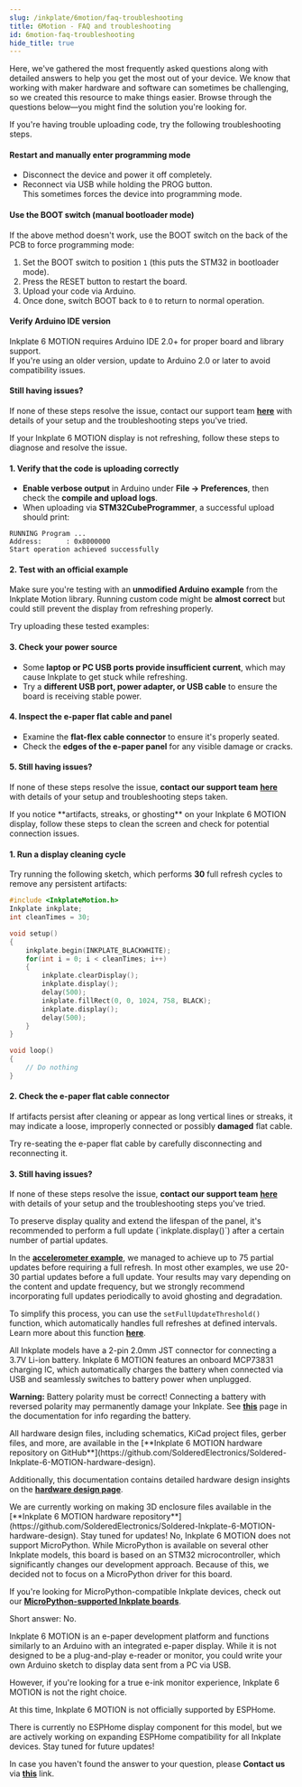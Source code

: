```yaml
---
slug: /inkplate/6motion/faq-troubleshooting
title: 6Motion - FAQ and troubleshooting
id: 6motion-faq-troubleshooting
hide_title: true
---
```



<SectionTitle title="FAQ and troublesohoting" backgroundImage="/img/faq.webp" />

Here, we've gathered the most frequently asked questions along with detailed answers to help you get the most out of your device. We know that working with maker hardware and software can sometimes be challenging, so we created this resource to make things easier. Browse through the questions below—you might find the solution you're looking for.

<ExpandableSection title="I can't upload code to Inkplate 6 MOTION">
If you're having trouble uploading code, try the following troubleshooting steps.

#### Restart and manually enter programming mode
- Disconnect the device and power it off completely.
- Reconnect via USB while holding the PROG button.  
  This sometimes forces the device into programming mode.

#### Use the BOOT switch (manual bootloader mode)
If the above method doesn't work, use the BOOT switch on the back of the PCB to force programming mode:

1. Set the BOOT switch to position `1` (this puts the STM32 in bootloader mode).  
2. Press the RESET button to restart the board.  
3. Upload your code via Arduino.  
4. Once done, switch BOOT back to `0` to return to normal operation.

#### Verify Arduino IDE version
Inkplate 6 MOTION requires Arduino IDE 2.0+ for proper board and library support.  
If you're using an older version, update to Arduino 2.0 or later to avoid compatibility issues.

#### Still having issues?
If none of these steps resolve the issue, contact our support team [**here**](https://soldered.com/contact/) with details of your setup and the troubleshooting steps you've tried.
</ExpandableSection>



<ExpandableSection title="My display won't refresh, what am I doing wrong?">
If your Inkplate 6 MOTION display is not refreshing, follow these steps to diagnose and resolve the issue.

#### 1. Verify that the code is uploading correctly
- **Enable verbose output** in Arduino under **File → Preferences**, then check the **compile and upload logs**.
- When uploading via **STM32CubeProgrammer**, a successful upload should print:

```
RUNNING Program ... 
Address:      : 0x8000000
Start operation achieved successfully
```

#### 2. Test with an official example
Make sure you're testing with an **unmodified Arduino example** from the Inkplate Motion library. Running custom code might be **almost correct** but could still prevent the display from refreshing properly.

Try uploading these tested examples:

<QuickLink 
  title="Inkplate_6_Motion_Simple_BW" 
  description="Example on how to draw simple graphics in black and white mode"
  url="https://github.com/SolderedElectronics/Inkplate_Motion_Arduino_Library/blob/main/examples/Inkplate6Motion/Basic/Inkplate_6_Motion_Simple_BW/Inkplate_6_Motion_Simple_BW.ino" 
/>

<QuickLink 
  title="Inkplate_6_Motion_Simple_Grayscale" 
  description="Example on how to draw simple graphics in grayscale"
  url="https://github.com/SolderedElectronics/Inkplate_Motion_Arduino_Library/blob/main/examples/Inkplate6Motion/Basic/Inkplate_6_Motion_Simple_Grayscale/Inkplate_6_Motion_Simple_Grayscale.ino" 
/>

#### 3. Check your power source
- Some **laptop or PC USB ports provide insufficient current**, which may cause Inkplate to get stuck while refreshing.
- Try a **different USB port, power adapter, or USB cable** to ensure the board is receiving stable power.

#### 4. Inspect the e-paper flat cable and panel
- Examine the **flat-flex cable connector** to ensure it's properly seated.
- Check the **edges of the e-paper panel** for any visible damage or cracks.
<CenteredImage src="/img/inkplate_6_motion/flat_cable.jpg" alt="Inkplate 6 MOTION e-Paper flat cable" caption="E-paper flat cable connector" width="500px"/>

#### 5. Still having issues?
If none of these steps resolve the issue, **contact our support team** [**here**](https://soldered.com/contact/) with details of your setup and troubleshooting steps taken.
</ExpandableSection>

<ExpandableSection title="My display refreshes but has artifacts/streaks">
If you notice **artifacts, streaks, or ghosting** on your Inkplate 6 MOTION display, follow these steps to clean the screen and check for potential connection issues.

#### 1. Run a display cleaning cycle
Try running the following sketch, which performs **30** full refresh cycles to remove any persistent artifacts:

```cpp
#include <InkplateMotion.h>
Inkplate inkplate;
int cleanTimes = 30;

void setup()
{
    inkplate.begin(INKPLATE_BLACKWHITE);
    for(int i = 0; i < cleanTimes; i++)
    {
        inkplate.clearDisplay();
        inkplate.display();
        delay(500);
        inkplate.fillRect(0, 0, 1024, 758, BLACK);
        inkplate.display();
        delay(500);
    }
}

void loop()
{
    // Do nothing
}
```

#### 2. Check the e-paper flat cable connector
If artifacts persist after cleaning or appear as long vertical lines or streaks, it may indicate a loose, improperly connected or possibly **damaged** flat cable.

Try re-seating the e-paper flat cable by carefully disconnecting and reconnecting it.

<CenteredImage src="/img/inkplate_6_motion/flat_cable.jpg" alt="Inkplate 6 MOTION e-Paper flat cable" caption="E-paper flat cable connector" width="500px"/>

#### 3. Still having issues?
If none of these steps resolve the issue, **contact our support team** [**here**](https://soldered.com/contact/) with details of your setup and the troubleshooting steps you've tried.
</ExpandableSection>

<ExpandableSection title="Can I use partial update all the time on Inkplate 6 MOTION?">
To preserve display quality and extend the lifespan of the panel, it's recommended to perform a full update (`inkplate.display()`) after a certain number of partial updates. 

In the [**accelerometer example**](https://github.com/SolderedElectronics/Inkplate_Motion_Arduino_Library/blob/main/examples/Inkplate6Motion/Advanced/Sensors_Other/Inkplate_6_MOTION_Accelerometer_Cube/Inkplate_6_MOTION_Accelerometer_Cube.ino), we managed to achieve up to 75 partial updates before requiring a full refresh. In most other examples, we use 20-30 partial updates before a full update. Your results may vary depending on the content and update frequency, but we strongly recommend incorporating full updates periodically to avoid ghosting and degradation.

To simplify this process, you can use the `setFullUpdateThreshold()` function, which automatically handles full refreshes at defined intervals. Learn more about this function [**here**](/inkplate/6motion/basics/partial-update#partial-update).
</ExpandableSection>

<ExpandableSection title="How to connect a battery to Inkplate?">
All Inkplate models have a 2-pin 2.0mm JST connector for connecting a 3.7V Li-ion battery. Inkplate 6 MOTION features an onboard MCP73831 charging IC, which automatically charges the battery when connected via USB and seamlessly switches to battery power when unplugged.

<CenteredImage src="/img/inkplate_6_motion/battery_jst_connector.jpg" alt="Inkplate 6 MOTION battery JST connector" caption="JST battery connector" width="500px"/>

<WarningBox>**Warning:** Battery polarity must be correct! Connecting a battery with reversed polarity may permanently damage your Inkplate. See [**this**](/inkplate/6motion/hardware/battery/) page in the documentation for info regarding the battery.</WarningBox>
</ExpandableSection>

<ExpandableSection title="Where can I find hardware files and schematics for Inkplate 6 MOTION?">
All hardware design files, including schematics, KiCad project files, gerber files, and more, are available in the [**Inkplate 6 MOTION hardware repository on GitHub**](https://github.com/SolderedElectronics/Soldered-Inkplate-6-MOTION-hardware-design).

Additionally, this documentation contains detailed hardware design insights on the [**hardware design page**](/inkplate/6motion/hardware/design/).
</ExpandableSection>

<ExpandableSection title="Where can I download the 3D files for the enclosure for Inkplate 6 MOTION?">
We are currently working on making 3D enclosure files available in the [**Inkplate 6 MOTION hardware repository**](https://github.com/SolderedElectronics/Soldered-Inkplate-6-MOTION-hardware-design). Stay tuned for updates!
</ExpandableSection>

<ExpandableSection title="Does Inkplate 6 MOTION support Micropython?">
No, Inkplate 6 MOTION does not support MicroPython. While MicroPython is available on several other Inkplate models, this board is based on an STM32 microcontroller, which significantly changes our development approach. Because of this, we decided not to focus on a MicroPython driver for this board.

If you're looking for MicroPython-compatible Inkplate devices, check out our [**MicroPython-supported Inkplate boards**](https://github.com/SolderedElectronics/Inkplate-micropython).
</ExpandableSection>

<ExpandableSection title="Can I use Inkplate 6 MOTION as an e-reader/monitor?">
Short answer: No.  

Inkplate 6 MOTION is an e-paper development platform and functions similarly to an Arduino with an integrated e-paper display. While it is not designed to be a plug-and-play e-reader or monitor, you could write your own Arduino sketch to display data sent from a PC via USB.

However, if you're looking for a true e-ink monitor experience, Inkplate 6 MOTION is not the right choice.
</ExpandableSection>

<ExpandableSection title="Can I use Inkplate 6 MOTION with ESPHome/Home Assistant?">
At this time, Inkplate 6 MOTION is not officially supported by ESPHome.  

There is currently no ESPHome display component for this model, but we are actively working on expanding ESPHome compatibility for all Inkplate devices. Stay tuned for future updates!
</ExpandableSection>

<InfoBox>In case you haven't found the answer to your question, please **Contact us** via [**this**](https://soldered.com/contact/) link.</InfoBox>